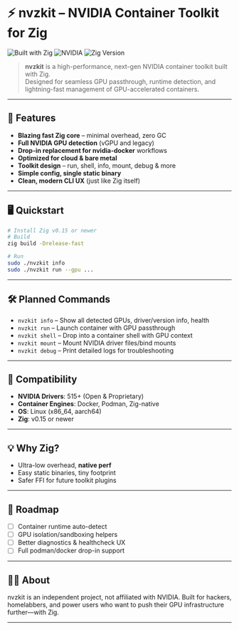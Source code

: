 # ⚡️ nvzkit – NVIDIA Container Toolkit for Zig

![Built with Zig](https://img.shields.io/badge/Built%20with-Zig-f7a41d?logo=zig\&logoColor=black)
![NVIDIA](https://img.shields.io/badge/NVIDIA-GPU-green?logo=nvidia\&logoColor=white)
![Zig Version](https://img.shields.io/badge/Zig-v0.15.0-orange?logo=zig)

> **nvzkit** is a high-performance, next-gen NVIDIA container toolkit built with Zig.<br>
> Designed for seamless GPU passthrough, runtime detection, and lightning-fast management of GPU-accelerated containers.

---

## 🚀 Features

* **Blazing fast Zig core** – minimal overhead, zero GC
* **Full NVIDIA GPU detection** (vGPU and legacy)
* **Drop-in replacement for nvidia-docker** workflows
* **Optimized for cloud & bare metal**
* **Toolkit design** – run, shell, info, mount, debug & more
* **Simple config, single static binary**
* **Clean, modern CLI UX** (just like Zig itself)

---

## 🖥️ Quickstart

```sh
# Install Zig v0.15 or newer
# Build
zig build -Drelease-fast

# Run
sudo ./nvzkit info
sudo ./nvzkit run --gpu ...
```

---

## 🛠️ Planned Commands

* `nvzkit info` – Show all detected GPUs, driver/version info, health
* `nvzkit run` – Launch container with GPU passthrough
* `nvzkit shell` – Drop into a container shell with GPU context
* `nvzkit mount` – Mount NVIDIA driver files/bind mounts
* `nvzkit debug` – Print detailed logs for troubleshooting

---

## 🤝 Compatibility

* **NVIDIA Drivers**: 515+ (Open & Proprietary)
* **Container Engines**: Docker, Podman, Zig-native
* **OS**: Linux (x86\_64, aarch64)
* **Zig**: v0.15 or newer

---

## 💡 Why Zig?

* Ultra-low overhead, **native perf**
* Easy static binaries, tiny footprint
* Safer FFI for future toolkit plugins

---

## 📢 Roadmap

* [ ] Container runtime auto-detect
* [ ] GPU isolation/sandboxing helpers
* [ ] Better diagnostics & healthcheck UX
* [ ] Full podman/docker drop-in support

---

## 🧙‍♂️ About

nvzkit is an independent project, not affiliated with NVIDIA.
Built for hackers, homelabbers, and power users who want to push their GPU infrastructure further—with Zig.

---

